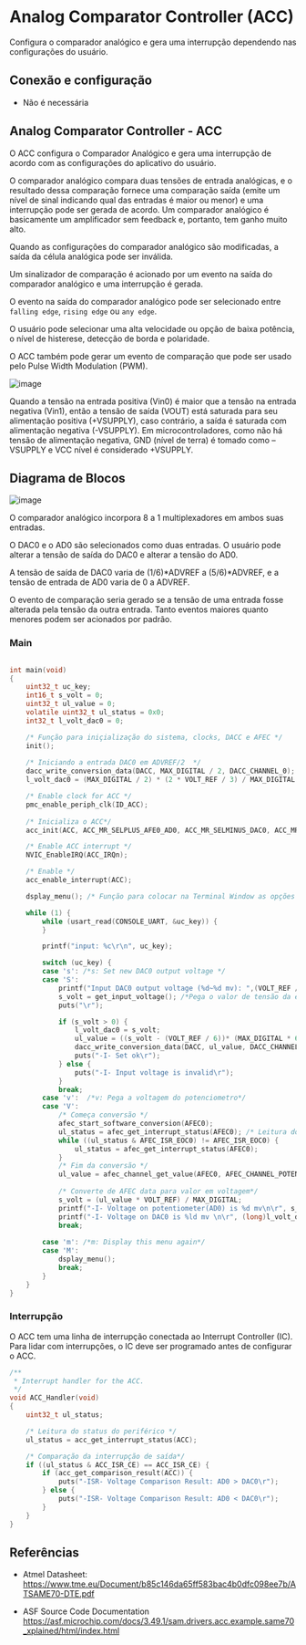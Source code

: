 #  Analog Comparator Controller (ACC)
Configura o comparador analógico e gera uma interrupção dependendo nas configurações do usuário.

##  Conexão e configuração
- Não é necessária

## Analog Comparator Controller - ACC

O ACC configura o Comparador Analógico e gera uma interrupção de acordo com as configurações do aplicativo do usuário. 

O comparador analógico compara duas tensões de entrada analógicas, e o resultado dessa comparação fornece uma comparação saída (emite um nível de sinal indicando qual das entradas é maior ou menor) e uma interrupção pode ser gerada de acordo. Um comparador analógico é basicamente um amplificador sem feedback e, portanto, tem ganho muito alto.

Quando as configurações do comparador analógico são modificadas, a saída da célula analógica pode ser inválida. 

Um sinalizador de comparação é acionado por um evento na saída do comparador analógico e uma interrupção é gerada.

O evento na saída do comparador analógico pode ser selecionado entre ``	falling edge``, ``rising edge`` ou ``any edge``.

O usuário pode selecionar uma alta velocidade ou opção de baixa potência, o nível de histerese, detecção de borda e polaridade.

O ACC também pode gerar um evento de comparação que pode ser usado pelo Pulse Width Modulation (PWM).

![image](https://user-images.githubusercontent.com/62957465/172083444-b36941b3-36df-4993-ab29-b3cab1f9e7a7.png)

Quando a tensão na entrada positiva (Vin0) é maior que a tensão na entrada negativa (Vin1), então a tensão de saída (VOUT) está saturada para seu alimentação positiva (+VSUPPLY), caso contrário, a saída é saturada com alimentação negativa (-VSUPPLY). Em microcontroladores, como não há tensão de alimentação negativa, GND (nível de terra) é tomado como –VSUPPLY e VCC nível é considerado +VSUPPLY.

## Diagrama de Blocos
![image](https://user-images.githubusercontent.com/62957465/172076354-d0085309-cc7c-4098-94a7-52673859c7b0.png)

O comparador analógico incorpora 8 a 1 multiplexadores em ambos suas entradas. 

O DAC0 e o AD0 são selecionados como duas entradas. O usuário pode alterar a tensão de saída do DAC0 e alterar a tensão do AD0.

A tensão de saída de DAC0 varia de (1/6)*ADVREF a (5/6)*ADVREF, e a tensão de entrada de AD0 varia de 0 a ADVREF.

O evento de comparação seria gerado se a tensão de uma entrada fosse alterada pela tensão da outra entrada. Tanto eventos maiores quanto menores podem ser acionados por padrão.

### Main
```c

int main(void)
{
	uint32_t uc_key;
	int16_t s_volt = 0;
	uint32_t ul_value = 0;
	volatile uint32_t ul_status = 0x0;
	int32_t l_volt_dac0 = 0;

	/* Função para iniçialização do sistema, clocks, DACC e AFEC */
	init();
	
	/* Iniciando a entrada DAC0 em ADVREF/2  */
	dacc_write_conversion_data(DACC, MAX_DIGITAL / 2, DACC_CHANNEL_0);
	l_volt_dac0 = (MAX_DIGITAL / 2) * (2 * VOLT_REF / 3) / MAX_DIGITAL +VOLT_REF / 6;

	/* Enable clock for ACC */
	pmc_enable_periph_clk(ID_ACC);
	
	/* Inicializa o ACC*/
	acc_init(ACC, ACC_MR_SELPLUS_AFE0_AD0, ACC_MR_SELMINUS_DAC0, ACC_MR_EDGETYP_ANY, ACC_MR_INV_DIS);

	/* Enable ACC interrupt */
	NVIC_EnableIRQ(ACC_IRQn);

	/* Enable */
	acc_enable_interrupt(ACC);

	dsplay_menu(); /* Função para colocar na Terminal Window as opções do menu  */

	while (1) {
		while (usart_read(CONSOLE_UART, &uc_key)) {
		}

		printf("input: %c\r\n", uc_key);

		switch (uc_key) {
		case 's': /*s: Set new DAC0 output voltage */
		case 'S': 
			printf("Input DAC0 output voltage (%d~%d mv): ",(VOLT_REF / 6), (VOLT_REF * 5 / 6));
			s_volt = get_input_voltage(); /*Pega o valor de tensão da entrada inserida pelo usuário*/
			puts("\r");

			if (s_volt > 0) {
				l_volt_dac0 = s_volt;
				ul_value = ((s_volt - (VOLT_REF / 6))* (MAX_DIGITAL * 6) / 4) / VOLT_REF; /*Coloca novo valor de tensão*/
				dacc_write_conversion_data(DACC, ul_value, DACC_CHANNEL_0); 
				puts("-I- Set ok\r");
			} else {
				puts("-I- Input voltage is invalid\r");
			}
			break;
		case 'v':  /*v: Pega a voltagem do potenciometro*/
		case 'V': 
			/* Começa conversão */
			afec_start_software_conversion(AFEC0);
			ul_status = afec_get_interrupt_status(AFEC0); /* Leitura do status do periférico */
			while ((ul_status & AFEC_ISR_EOC0) != AFEC_ISR_EOC0) {
				ul_status = afec_get_interrupt_status(AFEC0);
			}
			/* Fim da conversão */
			ul_value = afec_channel_get_value(AFEC0, AFEC_CHANNEL_POTENTIOMETER);
			
			/* Converte de AFEC data para valor em voltagem*/
			s_volt = (ul_value * VOLT_REF) / MAX_DIGITAL;
			printf("-I- Voltage on potentiometer(AD0) is %d mv\n\r", s_volt);
			printf("-I- Voltage on DAC0 is %ld mv \n\r", (long)l_volt_dac0);
			break;
			
		case 'm': /*m: Display this menu again*/
		case 'M':
			dsplay_menu();
			break;
		}
	}
}

```

### Interrupção

O ACC tem uma linha de interrupção conectada ao Interrupt Controller (IC). Para lidar com interrupções, o IC deve ser programado antes de configurar o ACC.

```c
/**
 * Interrupt handler for the ACC.
 */
void ACC_Handler(void)
{
	uint32_t ul_status;

	/* Leitura do status do periférico */
	ul_status = acc_get_interrupt_status(ACC);

	/* Comparação da interrupção de saída*/
	if ((ul_status & ACC_ISR_CE) == ACC_ISR_CE) {
		if (acc_get_comparison_result(ACC)) { 
			puts("-ISR- Voltage Comparison Result: AD0 > DAC0\r");
		} else {
			puts("-ISR- Voltage Comparison Result: AD0 < DAC0\r");
		}
	}
}
```

## Referências

- Atmel Datasheet: https://www.tme.eu/Document/b85c146da65ff583bac4b0dfc098ee7b/ATSAME70-DTE.pdf

- ASF Source Code Documentation https://asf.microchip.com/docs/3.49.1/sam.drivers.acc.example.same70_xplained/html/index.html

